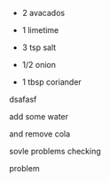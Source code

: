 
* 2 avacados
* 1 limetime
* 3 tsp salt

* 1/2 onion
* 1 tbsp coriander

dsafasf

add some water 

and remove cola

sovle problems checking


problem
